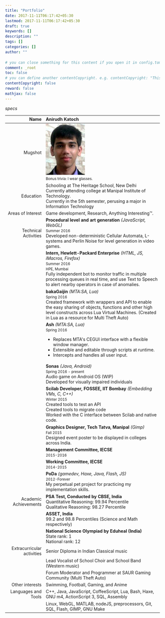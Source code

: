 ```yaml
---
title: "Portfolio"
date: 2017-11-11T06:17:42+05:30
lastmod: 2017-11-11T06:17:42+05:30
draft: true
keywords: []
description: ""
tags: []
categories: []
author: ""

# you can close something for this content if you open it in config.toml.
comment: _root
toc: false
# you can define another contentCopyright. e.g. contentCopyright: "This is an another copyright."
contentCopyright: false
reward: false
mathjax: false
---
```


_specs_

Name                          | Anirudh Katoch
------------:                 |:-------------
Mugshot                       | ![me!](/img/ugly.jpg) <br> <small>Bonus trivia: I wear glasses.</small>
Education                     | Schooling at The Heritage School, New Delhi <br /> Currently attending college at Manipal Institute of Technology. <br/> Currently in the 5th semester, perusing a major in Information Technology
Areas of Interest             | Game development, Research, Anything Interesting&trade;.
Technical Activities          | **Procedural level and art generation** _(JavaScript, WebGL)_<br /> <small>Summer 2016</small> <br/>Developed non-deterministic Cellular Automata, L-systems and Perlin Noise for level generation in video games.
                              | **Intern, Hewlett-Packard Enterprise** _(HTML, JS, iMacros, Firefox)_<br /> <small>Summer 2016</small><br /> <small>HPE, Mumbai</small> <br /> Fully independent bot to monitor traffic in multiple processing queues in real time, and use Text to Speech to alert nearby operators in case of anomalies.
                              | **bakaGaijin** _(MTA:SA, Lua)_ <br /> <small>Spring 2016</small> <br/> Created framework with wrappers and API to enable the easy sharing of objects, functions and other high level constructs across Lua Virtual Machines. (Created in Lua as a resource for Multi Theft Auto) <br>
                              | **Ash** _(MTA:SA, Lua)_ <br /> <small>Spring 2016</small> <br /> <ul><li>Replaces MTA's CEGUI interface with a flexible window manager.</li><li>Extensible and editable through scripts at runtime.</li><li>Intercepts and handles all user input.</li></ul>
                              | **Sonas** _(Java, Android)_<br /> <small>Spring 2016 - present</small>  <br /> Audio game on Android OS (WIP) <br/> Developed for visually impaired individuals
                              | **Scilab Developer, FOSSEE, IIT Bombay** _(Embedding VMs, C, C++)_<br /> <small>Winter 2015</small><br/> Created tools to test an API <br/> Created tools to migrate code <br> Worked with the C interface between Scilab and native code.
                              | **Graphics Designer, Tech Tatva, Manipal** _(Gimp)_<br /> <small>Fall 2015</small> <br /> Designed event poster to be displayed in colleges across India.
                              | **Management Committee, IECSE** <br /> <small>2015-2016</small>
                              | **Working Committee, IECSE** <br /> <small>2014-2015</small>
                              | **PoDa** _(gamedev, Haxe, Java, Flash, JS)_ <br /> <small>2012-Forever</small> </br>My perpetual pet project for practicing my implementation skills.
Academic Achievements         | **PSA Test, Conducted by CBSE, India** <br/>Quantitative Reasoning: 99.94 Percentile <br/> Qualitative Reasoning: 98.27 Percentile
                              | **ASSET, India** <br/>  99.2 and 98.8 Percentiles (Science and Math respectively)
                              | **National Science Olympiad by Eduheal (India)** <br />State rank: 1 <br />National rank: 12
Extracurricular activities    | Senior Diploma in Indian Classical music
                              | Lead Vocalist of School Choir and School Band (Western music)
                              | Forum Moderator and Programmer at SAUR Gaming Community (Multi Theft Auto)
Other interests               | Swimming, Football, Gaming, and Anime
Languages and Tools           | C++, Java, JavaScript, CoffeeScript, Lua, Bash, Haxe, GNU m4, ActionScript 3, SQL, Assembly
                              | Linux, WebGL, MATLAB, nodeJS, preprocessors, Git, SQL, Flash, GIMP, GNU Make
